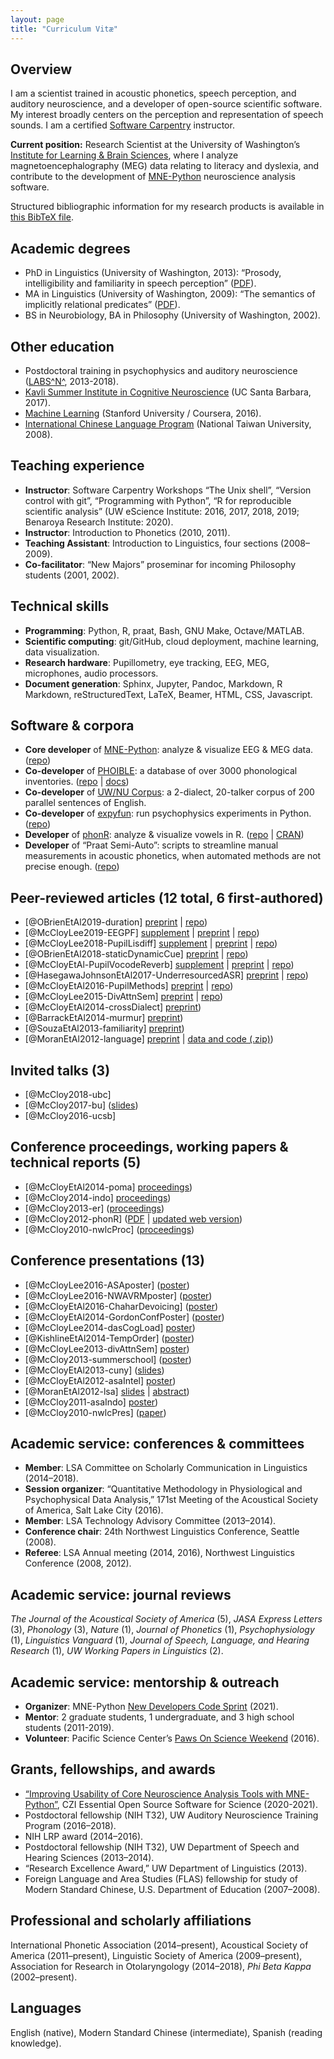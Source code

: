 ```yaml
---
layout: page
title: "Curriculum Vitæ"
---
```


## Overview
I am a scientist trained in acoustic phonetics, speech perception, and auditory neuroscience, and a developer of open-source scientific software. My interest broadly centers on the perception and representation of speech sounds. I am a certified [Software Carpentry](https://software-carpentry.org/team/) instructor.

**Current position:** Research Scientist at the University of Washington’s [Institute for Learning & Brain Sciences](http://ilabs.washington.edu/), where I analyze magnetoencephalography (MEG) data relating to literacy and dyslexia, and contribute to the development of [MNE-Python](https://mne.tools/dev/index.html) neuroscience analysis software.

Structured bibliographic information for my research products is available in [this BibTeX file](../bib/McCloy_CV.bib).


## Academic degrees
- PhD in Linguistics (University of Washington, 2013): “Prosody, intelligibility and familiarity in speech perception” ([PDF](http://hdl.handle.net/1773/23472)).
- MA in Linguistics (University of Washington, 2009): “The semantics of implicitly relational predicates” ([PDF](http://hdl.handle.net/1773/24799)).
- BS in Neurobiology, BA in Philosophy (University of Washington, 2002).


## Other education
- Postdoctoral training in psychophysics and auditory neuroscience ([LABS^N^](http://depts.washington.edu/labsn/), 2013-2018).
- [Kavli Summer Institute in Cognitive Neuroscience](http://sicn.cmb.ucdavis.edu/) (UC Santa Barbara, 2017).
- [Machine Learning](https://www.coursera.org/account/accomplishments/records/FY94856VBP3Q) (Stanford University / Coursera, 2016).
- [International Chinese Language Program](http://iclp.ntu.edu.tw/) (National Taiwan University, 2008).


## Teaching experience

- **Instructor**: Software Carpentry Workshops “The Unix shell”, “Version control with git”, “Programming with Python”, “R for reproducible scientific analysis” (UW eScience Institute: 2016, 2017, 2018, 2019; Benaroya Research Institute: 2020).
- **Instructor**: Introduction to Phonetics (2010, 2011).
- **Teaching Assistant**: Introduction to Linguistics, four sections (2008–2009).
- **Co-facilitator**: “New Majors” proseminar for incoming Philosophy students (2001, 2002).


## Technical skills
- **Programming**: Python, R, praat, Bash, GNU Make, Octave/MATLAB.
- **Scientific computing**: git/GitHub, cloud deployment, machine learning, data visualization.
- **Research hardware**: Pupillometry, eye tracking, EEG, MEG, microphones, audio processors.
- **Document generation**: Sphinx, Jupyter, Pandoc, Markdown, R Markdown, reStructuredText, LaTeX, Beamer, HTML, CSS, Javascript.


## Software & corpora
- **Core developer** of [MNE-Python](https://mne.tools): analyze & visualize EEG & MEG data. ([repo](https://github.com/mne-tools/mne-python))
- **Co-developer** of [PHOIBLE](http://phoible.org/): a database of over 3000 phonological inventories. ([repo](https://github.com/phoible/dev) \| [docs](http://phoible.github.io/))
- **Co-developer** of [UW/NU Corpus](http://depts.washington.edu/phonlab/projects/uwnu.php): a 2-dialect, 20-talker corpus of 200 parallel sentences of English.
- **Co-developer** of [expyfun](https://labsn.github.io/expyfun/): run psychophysics experiments in Python. ([repo](http://github.com/LABSN/expyfun))
- **Developer** of [phonR](http://drammock.github.io/phonR/): analyze & visualize vowels in R. ([repo](https://github.com/drammock/phonR) \| [CRAN](https://cran.r-project.org/package=phonR))
- **Developer** of “Praat Semi-Auto”: scripts to streamline manual measurements in acoustic phonetics, when automated methods are not precise enough. ([repo](http://github.com/drammock/praat-semiauto/))


## Peer-reviewed articles (12 total, 6 first-authored)
- [@OBrienEtAl2019-duration] [preprint](https://psyarxiv.com/urd7w) \| [repo](https://github.com/YeatmanLab/Parametric_speech_public))
- [@McCloyLee2019-EEGPF] [supplement](https://www.tandfonline.com/doi/suppl/10.1080/23273798.2019.1569246) \| [preprint](http://dx.doi.org/10.17605/osf.io/f3mwp) \| [repo](https://github.com/LABSN-pubs/2018-lcn-eeg-phonological-features))
- [@McCloyLee2018-PupilLisdiff] [supplement](../pubs/McCloyEtAl2018_PupillometryListeningDifficultyAttentionSwitching_supplement.pdf) \| [preprint](https://psyarxiv.com/2ubyj/) \| [repo](https://github.com/LABSN-pubs/2018-pupil-lisdiff))
- [@OBrienEtAl2018-staticDynamicCue] [preprint](https://www.biorxiv.org/content/early/2018/04/22/305748) \| [repo](https://github.com/YeatmanLab/Speech_contrasts_public))
- [@McCloyEtAl-PupilVocodeReverb] [supplement](../pubs/McCloyEtAl2017_PupillometryAttnSwitching_supplement.pdf) \| [preprint](../pubs/McCloyEtAl2017_PupillometryAttnSwitching_preprint.pdf) \| [repo](https://github.com/LABSN-pubs/2017-JASA-pupil-attn-switch))
- [@HasegawaJohnsonEtAl2017-UnderresourcedASR] [preprint](../pubs/HasegawaJohnsonEtAl2017_UnderresourcedASR.pdf) \| [repo](https://github.com/ws15code/prob-trans))
- [@McCloyEtAl2016-PupilMethods] [preprint](../pubs/McCloyEtAl2016_PupillometryDeconvolution_preprint.pdf) \| [repo](https://github.com/LABSN-pubs/2016-JASA-pupil-deconv-methods))
- [@McCloyLee2015-DivAttnSem] [preprint](../pubs/McCloyLee2015_DividedAttentionSemanticPhonetic_prepub.pdf) \| [repo](https://github.com/LABSN-pubs/2015-JASA-divided-attn-phonetic-semantic))
- [@McCloyEtAl2014-crossDialect] [preprint](../pubs/McCloyEtAl_CrossDialectIntelligibility.pdf))
- [@BarrackEtAl2014-murmur] [preprint](../pubs/BarrackEtAl2014_PIEmurmur.pdf))
- [@SouzaEtAl2013-familiarity] [preprint](../pubs/SouzaEtAl2013_FamiliarTalkerPrepub.pdf))
- [@MoranEtAl2012-language] [preprint](http://hdl.handle.net/1773/25269) \| [data and code (.zip)](../pubs/MoranMcCloyWright2012-DataAndScript.zip))


## Invited talks (3)
- [@McCloy2018-ubc]
- [@McCloy2017-bu] ([slides](../pubs/McCloyLarsonLee2017_BUslides.pdf))
- [@McCloy2016-ucsb]


## Conference proceedings, working papers & technical reports (5)
- [@McCloyEtAl2014-poma] [proceedings](../pubs/McCloyEtAl2014_WithinDialectIntelligibility.pdf))
- [@McCloy2014-indo] [proceedings](../pubs/McCloy2014_IndoMorphophonetics.pdf))
- [@McCloy2013-er]  ([proceedings](http://depts.washington.edu/uwwpl/editions/vol31.html))
- [@McCloy2012-phonR]  ([PDF](../pubs/McCloy2012_phonR.pdf) \| [updated web version](http://drammock.github.io/phonR/))
- [@McCloy2010-nwlcProc]  ([proceedings](http://www.sfu.ca/gradlings/working-papers/wp_3.html))


## Conference presentations (13)
- [@McCloyLee2016-ASAposter] ([poster](../pubs/McCloyLee2016-ASA-EEG.pdf))
- [@McCloyLee2016-NWAVRMposter] ([poster](../pubs/McCloyLee2016-ConsonantClassifierEEG.pdf))
- [@McCloyEtAl2016-ChaharDevoicing] ([poster](../pubs/McCloyYurongPuthuval2016_ChaharDevoicing.pdf))
- [@McCloyEtAl2014-GordonConfPoster] ([poster](../pubs/McCloyEtAl2014_GordonConfPoster.pdf))
- [@McCloyLee2014-dasCogLoad] [poster](../pubs/McCloyLee2014_DivAttnCogLoad.pdf))
- [@KishlineEtAl2014-TempOrder] ([poster](../pubs/KishlineEtAl2014_TempOrder.pdf))
- [@McCloyLee2013-divAttnSem] [poster](../pubs/McCloyLee2013_DivAttnSem.pdf))
- [@McCloy2013-summerschool] ([poster](http://hdl.handle.net/1773/25274))
- [@McCloyEtAl2013-cuny] ([slides](../pubs/McCloyEtAl2013_cunyFeatureConf.pdf))
- [@McCloyEtAl2012-asaIntel] [poster](http://hdl.handle.net/1773/25272))
- [@MoranEtAl2012-lsa] [slides](../pubs/MoranMcCloyWright2012_LSAslides.pdf) \| [abstract](http://dx.doi.org/10.3765/exabs.v0i0.601))
- [@McCloy2011-asaIndo] [poster](http://hdl.handle.net/1773/25271))
- [@McCloy2010-nwlcPres] ([paper](http://hdl.handle.net/1773/25270))


## Academic service: conferences & committees
- **Member**: LSA Committee on Scholarly Communication in Linguistics (2014–2018).
- **Session organizer**: “Quantitative Methodology in Physiological and Psychophysical Data Analysis,” 171st Meeting of the Acoustical Society of America, Salt Lake City (2016).
- **Member**: LSA Technology Advisory Committee (2013–2014).
- **Conference chair**: 24th Northwest Linguistics Conference, Seattle (2008).
- **Referee**: LSA Annual meeting (2014, 2016), Northwest Linguistics Conference (2008, 2012).


## Academic service: journal reviews
_The Journal of the Acoustical Society of America_ (5), _JASA Express Letters_ (3), _Phonology_ (3), _Nature_ (1), _Journal of Phonetics_ (1), _Psychophysiology_ (1), _Linguistics Vanguard_ (1), _Journal of Speech, Language, and Hearing Research_ (1), _UW Working Papers in Linguistics_ (2).


## Academic service: mentorship & outreach
- **Organizer**: MNE-Python [New Developers Code Sprint](https://github.com/mne-tools/mne-python/projects/6) (2021).
- **Mentor**: 2 graduate students, 1 undergraduate, and 3 high school students (2011-2019).
- **Volunteer**: Pacific Science Center’s [Paws On Science Weekend](https://www.pacificsciencecenter.org/paws-on-science-husky-weekend/) (2016).


## Grants, fellowships, and awards
- [“Improving Usability of Core Neuroscience Analysis Tools with MNE-Python”](https://chanzuckerberg.com/eoss/proposals/improving-usability-of-core-neuroscience-analysis-tools-with-mne-python/), CZI Essential Open Source Software for Science (2020-2021).
- Postdoctoral fellowship (NIH T32), UW Auditory Neuroscience Training Program (2016–2018).
- NIH LRP award (2014–2016).
- Postdoctoral fellowship (NIH T32), UW Department of Speech and Hearing Sciences (2013–2014).
- “Research Excellence Award,” UW Department of Linguistics (2013).
- Foreign Language and Area Studies (FLAS) fellowship for study of Modern Standard Chinese, U.S. Department of Education (2007–2008).

## Professional and scholarly affiliations
International Phonetic Association (2014–present), Acoustical Society of America (2011–present), Linguistic Society of America (2009–present), Association for Research in Otolaryngology (2014–2018), _Phi Beta Kappa_ (2002–present).

## Languages
English (native), Modern Standard Chinese (intermediate), Spanish (reading knowledge).
